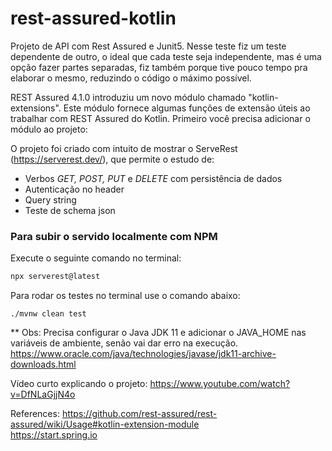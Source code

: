 # rest-assured-kotlin
Projeto de API com Rest Assured e Junit5. Nesse teste fiz um teste dependente de outro, o ideal que cada teste seja independente, mas é uma opção fazer partes separadas, fiz também porque tive pouco tempo pra elaborar o mesmo, reduzindo o código o máximo possível.

REST Assured 4.1.0 introduziu um novo módulo chamado "kotlin-extensions". Este módulo fornece algumas funções de extensão úteis ao trabalhar com REST Assured do Kotlin. Primeiro você precisa adicionar o módulo ao projeto:

O projeto foi criado com intuito de mostrar o ServeRest (https://serverest.dev/), que permite o estudo de:

- Verbos *GET, POST, PUT* e *DELETE* com persistência de dados
- Autenticação no header
- Query string
- Teste de schema json


### Para subir o servido localmente com NPM

Execute o seguinte comando no terminal:  

```sh
npx serverest@latest
```

Para rodar os testes no terminal use o comando abaixo:
```
./mvnw clean test
```
** Obs: Precisa configurar o Java JDK 11 e adicionar o JAVA_HOME nas variáveis de ambiente, senão vai dar erro na execução.
https://www.oracle.com/java/technologies/javase/jdk11-archive-downloads.html

Vídeo curto explicando o projeto:
https://www.youtube.com/watch?v=DfNLaGjjN4o

References:
https://github.com/rest-assured/rest-assured/wiki/Usage#kotlin-extension-module  
https://start.spring.io  
